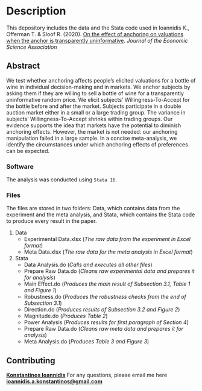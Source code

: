 # Description

This depository includes the data and the Stata code used in Ioannidis K., Offerman T. & Sloof R. (2020). [On the effect of anchoring on valuations when the anchor is transparently uninformative](https://link.springer.com/article/10.1007/s40881-020-00094-1). *Journal of the Economic Science Association*

## Abstract

We test whether anchoring affects people’s elicited valuations for a bottle of wine in individual decision-making and in markets. We anchor subjects by asking them if they are willing to sell a bottle of wine for a transparently uninformative random price. We elicit subjects’ Willingness-To-Accept for the bottle before and after the market. Subjects participate in a double auction market either in a small or a large trading group. The variance in subjects’ Willingness-To-Accept shrinks within trading groups. Our evidence supports the idea that markets have the potential to diminish anchoring effects. However, the market is not needed: our anchoring manipulation failed in a large sample. In a concise meta-analysis, we identify the circumstances under which anchoring effects of preferences can be expected. 

### Software

The analysis was conducted using ```Stata 16```.

### Files

The files are stored in two folders: Data, which contains data from the experiment and the meta analysis, and Stata, which contains the Stata code to produce every result in the paper.

1. Data
   * Experimental Data.xlsx (*The raw data from the experiment in Excel format*)
   * Meta Data.xlsx (*The raw data for the meta analysis in Excel format*)
2. Stata
   * Data Analysis.do (*Calls and executes all other files*)
   * Prepare Raw Data.do (*Cleans raw experimental data and prepares it for analysis*)
   * Main Effect.do (*Produces the main result of Subsection 3.1, Table 1 and Figure 1*)
   * Robustness.do (*Produces the robustness checks from the end of Subsection 3.1*)
   * Direction.do (*Produces results of Subsection 3.2 and Figure 2*)
   * Magnitude.do (*Produces Table 2*)
   * Power Analysis (*Produces results for first paragraph of Section 4*)
   * Prepare Raw Data.do (*Cleans raw meta data and prepares it for analysis*)
   * Meta Analysis.do (*Produces Table 3 and Figure 3*)

## Contributing

**[Konstantinos Ioannidis](http://konstantinosioannidis.com/)** 
For any questions, please email me here **ioannidis.a.konstantinos@gmail.com**
